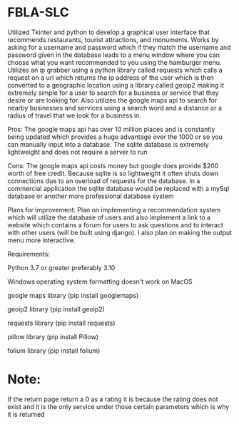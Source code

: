 # FBLA-SLC
Utilized Tkinter and python to develop a graphical user interface that recommends restaurants, tourist attractions, and monuments. Works by asking for a username and password which if they match the username and password given in the database leads to a menu window where you can choose what you want recommended to you using the hamburger menu. Utilizes an ip grabber using a python library called requests which calls a request on a url which returns the ip address of the user which is then converted to a geographic location using a library called geoip2 making it extremely simple for a user to search for a business or service that they desire or are looking for. Also utilizes the google maps api to search for nearby businesses and services using a search word and a distance or a radius of travel that we look for a business in.

Pros: The google maps api has over 10 million places and is constantly being updated which provides a huge advantage over the 1000 or so you can manually input into a database. The sqlite database is extremely lightweight and does not require a server to run

Cons: The google maps api costs money but google does provide $200 worth of free credit. Because sqlite is so lightweight it often shuts down connections due to an overload of requests for the database. In a commercial application the sqlite database would be replaced with a mySql database or another more professional database system

Plans for improvement: Plan on implementing a recommendation system which will utilize the database of users and also implement a link to a website which contains a forum for users to ask questions and to interact with other users (will be built using django). I also plan on making the output menu more interactive.

Requirements:

Python 3.7 or greater preferably 3.10

Windows operating system formatting doesn't work on MacOS

google maps library (pip install googlemaps)

geoip2 library (pip install geoip2)

requests library (pip install requests)

pillow library (pip install Pillow)

folium library (pip install folium)


# Note:
If the return page return a 0 as a rating it is because the rating does not exist and it is the only service under those certain parameters which is why it is returned
